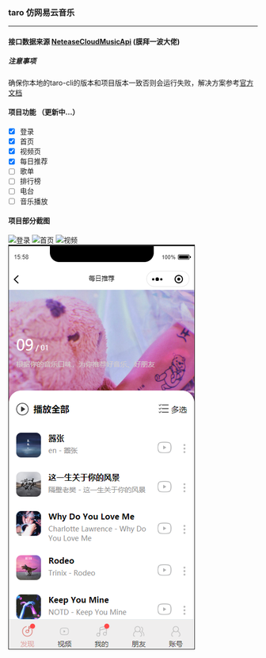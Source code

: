 ### taro 仿网易云音乐  
---
#### 接口数据来源  [NeteaseCloudMusicApi](https://github.com/Binaryify/NeteaseCloudMusicApi) (膜拜一波大佬)

##### 注意事项
确保你本地的taro-cli的版本和项目版本一致否则会运行失败，解决方案参考[官方文档](https://taro-docs.jd.com/taro/docs/GETTING-STARTED.html#%E7%8E%AF%E5%A2%83%E5%8F%8A%E4%BE%9D%E8%B5%96%E6%A3%80%E6%B5%8B)
#### 项目功能 （更新中...）
- [x] 登录
- [x] 首页
- [x] 视频页
- [x] 每日推荐
- [ ] 歌单
- [ ] 排行榜
- [ ] 电台
- [ ] 音乐播放

#### 项目部分截图
![登录](./example/1.png)
![首页](./example/3.png)
![视频](./example/2.png)
![每日歌曲推荐](./example/4.png)